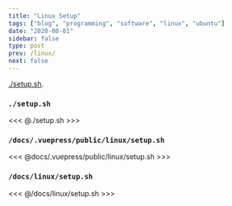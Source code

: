 ```yaml
---
title: "Linux Setup"
tags: ["blog", "programming", "software", "linux", "ubuntu"]
date: "2020-08-01"
sidebar: false
type: post
prev: /linux/
next: false
---
```


[./setup.sh](./setup.sh).

### `./setup.sh`

<<< @./setup.sh >>>

### `/docs/.vuepress/public/linux/setup.sh`

<<< @docs/.vuepress/public/linux/setup.sh >>>

### `/docs/linux/setup.sh`

<<< @/docs/linux/setup.sh >>>
